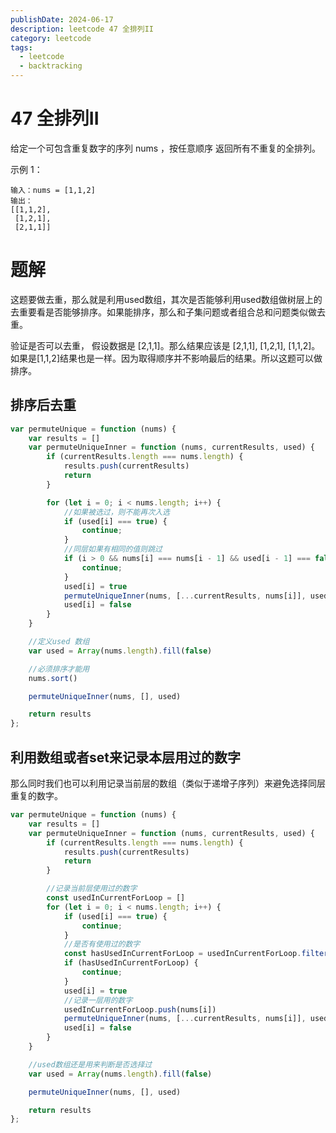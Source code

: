 ```yaml
---
publishDate: 2024-06-17
description: leetcode 47 全排列II
category: leetcode
tags:
  - leetcode
  - backtracking
---
```


# 47 全排列II

给定一个可包含重复数字的序列 nums ，按任意顺序 返回所有不重复的全排列。

 

示例 1：

~~~
输入：nums = [1,1,2]
输出：
[[1,1,2],
 [1,2,1],
 [2,1,1]]
~~~

# 题解

这题要做去重，那么就是利用used数组，其次是否能够利用used数组做树层上的去重要看是否能够排序。如果能排序，那么和子集问题或者组合总和问题类似做去重。

验证是否可以去重， 假设数据是 [2,1,1]。那么结果应该是 [2,1,1], [1,2,1], [1,1,2]。如果是[1,1,2]结果也是一样。因为取得顺序并不影响最后的结果。所以这题可以做排序。

## 排序后去重

```javascript
var permuteUnique = function (nums) {
    var results = []
    var permuteUniqueInner = function (nums, currentResults, used) {
        if (currentResults.length === nums.length) {
            results.push(currentResults)
            return
        }

        for (let i = 0; i < nums.length; i++) {
            //如果被选过，则不能再次入选
            if (used[i] === true) {
                continue;
            }
            //同层如果有相同的值则跳过
            if (i > 0 && nums[i] === nums[i - 1] && used[i - 1] === false) {
                continue;
            }
            used[i] = true
            permuteUniqueInner(nums, [...currentResults, nums[i]], used)
            used[i] = false
        }
    }

    //定义used 数组
    var used = Array(nums.length).fill(false)

    //必须排序才能用
    nums.sort()

    permuteUniqueInner(nums, [], used)

    return results
};
```

## 利用数组或者set来记录本层用过的数字


那么同时我们也可以利用记录当前层的数组（类似于递增子序列）来避免选择同层重复的数字。

```javascript
var permuteUnique = function (nums) {
    var results = []
    var permuteUniqueInner = function (nums, currentResults, used) {
        if (currentResults.length === nums.length) {
            results.push(currentResults)
            return
        }

        //记录当前层使用过的数字
        const usedInCurrentForLoop = []
        for (let i = 0; i < nums.length; i++) {
            if (used[i] === true) {
                continue;
            }
            //是否有使用过的数字
            const hasUsedInCurrentForLoop = usedInCurrentForLoop.filter(one => one === nums[i]).length
            if (hasUsedInCurrentForLoop) {
                continue;
            }
            used[i] = true
            //记录一层用的数字
            usedInCurrentForLoop.push(nums[i])
            permuteUniqueInner(nums, [...currentResults, nums[i]], used)
            used[i] = false
        }
    }

    //used数组还是用来判断是否选择过
    var used = Array(nums.length).fill(false)

    permuteUniqueInner(nums, [], used)

    return results
};
```
